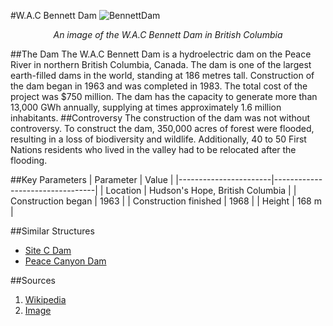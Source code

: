 #W.A.C Bennett Dam
![BennettDam](https://1.bp.blogspot.com/-kkNfjoVnUJA/YCDCQ-QVFlI/AAAAAAAALPo/GE-zsa9M_OAWnTnmdVZmQP7oEDpqxjvVgCLcBGAsYHQ/w1200-h630-p-k-no-nu/W.%2BA.%2BC.%2BBennett%2BDam%2B800.jpg) 
<br><center>*An image of the W.A.C Bennett Dam in British Columbia*</center>

##The Dam
The W.A.C Bennett Dam is a hydroelectric dam on the Peace River in northern British Columbia, Canada. The dam is one of the largest earth-filled dams in the world, standing at 186 metres tall. Construction of the dam began in 1963 and was completed in 1983. The total cost of the project was $750 million. The dam has the capacity to generate more than 13,000 GWh annually, supplying at times approximately 1.6 million inhabitants. 
##Controversy
The construction of the dam was not without controversy. To construct the dam, 350,000 acres of forest were flooded, resulting in a loss of biodiversity and wildlife. Additionally, 40 to 50 First Nations residents who lived in the valley had to be relocated after the flooding.  

##Key Parameters
| Parameter          | Value |
|-----------------------|---------------------------------|
| Location          | Hudson's Hope, British Columbia |
| Construction began    | 1963                            |
| Construction finished | 1968                            |
| Height                | 168 m                            |

##Similar Structures
* [Site C Dam](https://en.wikipedia.org/wiki/Site_C_dam)
* [Peace Canyon Dam](https://en.wikipedia.org/wiki/Peace_Canyon_Dam)

##Sources
1. [Wikipedia](https://en.wikipedia.org/wiki/W._A._C._Bennett_Dam)
2. [Image](https://1.bp.blogspot.com/-kkNfjoVnUJA/YCDCQ-QVFlI/AAAAAAAALPo/GE-zsa9M_OAWnTnmdVZmQP7oEDpqxjvVgCLcBGAsYHQ/w1200-h630-p-k-no-nu/W.%2BA.%2BC.%2BBennett%2BDam%2B800.jpg
)